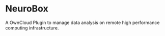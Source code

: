 NeuroBox
========

A OwnCloud Plugin to manage data analysis on remote high performance computing infrastructure.
